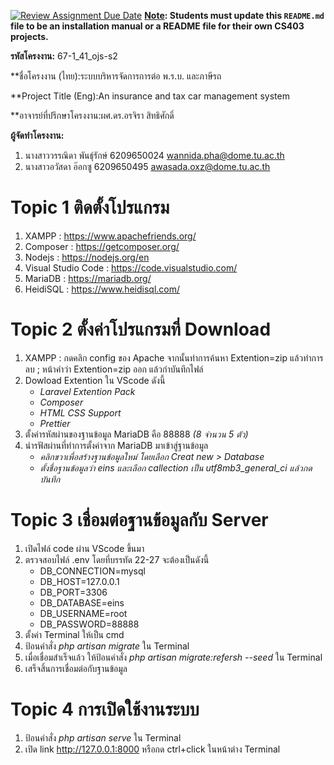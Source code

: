 [![Review Assignment Due Date](https://classroom.github.com/assets/deadline-readme-button-22041afd0340ce965d47ae6ef1cefeee28c7c493a6346c4f15d667ab976d596c.svg)](https://classroom.github.com/a/w8H8oomW)
**<ins>Note</ins>: Students must update this `README.md` file to be an installation manual or a README file for their own CS403 projects.**

**รหัสโครงงาน:** 67-1_41_ojs-s2

**ชื่อโครงงาน (ไทย):ระบบบริหารจัดการการต่อ พ.ร.บ. และภาษีรถ

**Project Title (Eng):An insurance and  tax car management system

**อาจารย์ที่ปรึกษาโครงงาน:ผศ.ดร.อรจิรา สิทธิศักดิ์

**ผู้จัดทำโครงงาน:**
1. นางสาววรรณิดา พันธุ์รักษ์  6209650024  wannida.pha@dome.tu.ac.th
2. นางสาวอวัสดา อ๊อกซู  6209650495  awasada.oxz@dome.tu.ac.th
   

# Topic 1 ติดตั้งโปรแกรม
1. XAMPP : https://www.apachefriends.org/
2. Composer : https://getcomposer.org/
3. Nodejs : https://nodejs.org/en
4. Visual Studio Code : https://code.visualstudio.com/
5. MariaDB : https://mariadb.org/
6. HeidiSQL : https://www.heidisql.com/

# Topic 2 ตั้งค่าโปรแกรมที่ Download
1. XAMPP : กดคลิก config ของ Apache จากนั้นทำการค้นหา Extention=zip แล้วทำการลบ ; หน้าคำว่า Extention=zip ออก แล้วกำบันทึกไฟล์
2. Dowload Extention ใน VScode ดังนี้
   *  _Laravel Extention Pack_
   *  _Composer_
   *  _HTML CSS Support_
   *  _Prettier_
3. ตั้งค่ารหัสผ่านของฐานข้อมูล MariaDB คือ 88888 _(8 จำนวน 5 ตัว)_
4. นำรฟัสผ่านที่ทำการตั้งค่าจาก MariaDB มาเข้าสู่ฐานข้อมูล
   *  _คลิกขวาเพื่อสร้างฐานข้อมูลใหม่ โดยเลือก Creat new > Database_
   *  _ตั้งชื่อฐานข้อมูลว่า *eins* และเลือก callection เป็น *utf8mb3_general_ci* แล้วกดบันทึก_

# Topic 3 เชื่อมต่อฐานข้อมูลกับ Server
1. เปิดไฟล์ code ผ่าน VScode ขึ้นมา
2. ตรวจสอบไฟล์ .env โดยที่บรรทัด 22-27 จะต้องเป็นดังนี้
    * DB_CONNECTION=mysql
    * DB_HOST=127.0.0.1
    * DB_PORT=3306                                                                                                         
    * DB_DATABASE=eins
    * DB_USERNAME=root
    * DB_PASSWORD=88888
4. ตั้งค่า Terminal ให้เป็น cmd 
5. ป้อนคำสั่ง *php artisan migrate* ใน Terminal
6. เมื่อเชื่อมสำเร็จแล้ว ให้ป้อนคำสั่ง *php artisan migrate:refersh --seed* ใน Terminal
7. เสร็จสิ้นการเชื่อมต่อกับฐานข้อมูล

# Topic 4 การเปิดใช้งานระบบ
1. ป้อนคำสั่ง *php artisan serve* ใน Terminal
2. เปิด link http://127.0.0.1:8000 หรือกด ctrl+click ในหน้าต่าง Terminal
